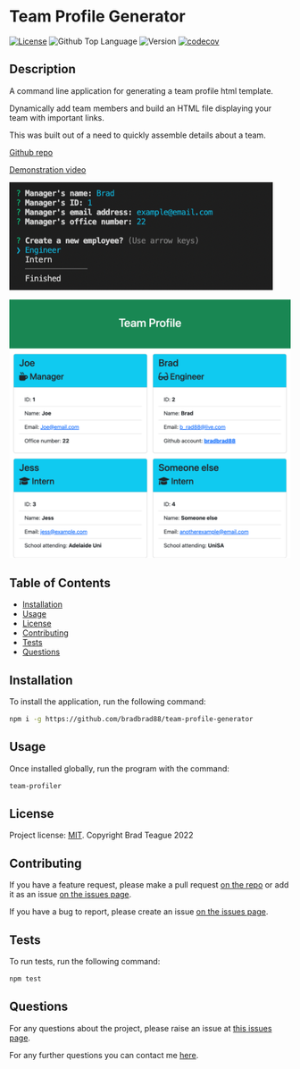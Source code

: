# Team Profile Generator

[![License](https://img.shields.io/badge/License-MIT-blue)](https://opensource.org/licenses/MIT)
![Github Top Language](https://img.shields.io/github/languages/top/bradbrad88/team-profile-generator)
![Version](https://img.shields.io/badge/Version-1.0.0-blue)
[![codecov](https://codecov.io/gh/bradbrad88/team-profile-generator/branch/main/graph/badge.svg?token=KJPVEXMG9P)](https://codecov.io/gh/bradbrad88/team-profile-generator)

## Description

A command line application for generating a team profile html template.

Dynamically add team members and build an HTML file displaying your team with important links.

This was built out of a need to quickly assemble details about a team.

[Github repo](https://github.com/bradbrad88/team-profile-generator)

[Demonstration video](https://drive.google.com/file/d/1fCgg6Vwuo5JnJfGbMcQOI46qwjHWAirM/view)

![screenshot](./assets/screenshot.png)

![example](./assets/example.png)

## Table of Contents

- [Installation](#installation)
- [Usage](#usage)
- [License](#license)
- [Contributing](#contributing)
- [Tests](#tests)
- [Questions](#questions)

## Installation

To install the application, run the following command:

```bash
npm i -g https://github.com/bradbrad88/team-profile-generator
```

## Usage

Once installed globally, run the program with the command:

```bash
team-profiler
```

## License

Project license: [MIT](https://opensource.org/licenses/MIT). Copyright Brad Teague 2022

## Contributing

If you have a feature request, please make a pull request [on the repo](https://github.com/bradbrad88/team-profile-generator) or add it as an issue [on the issues page](https://github.com/bradbrad88/team-profile-generator/issues).

If you have a bug to report, please create an issue [on the issues page](https://github.com/bradbrad88/team-profile-generator/issues).

## Tests

To run tests, run the following command:

```bash
npm test
```

## Questions

For any questions about the project, please raise an issue at [this issues page](https://github.com/bradbrad88/team-profile-generator/issues).

For any further questions you can contact me [here](b_rad88@live.com).
